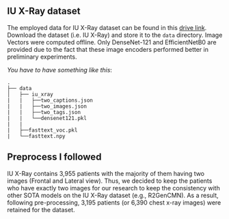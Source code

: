## IU X-Ray dataset
The employed data for IU X-Ray dataset can be found in this [drive link](https://drive.google.com/drive/folders/147hav9_PfmCrpJtJOKwsOn9e24j2lSRH?usp=sharing). Download the dataset (i.e. IU X-Ray) and store it to the `data` directory. Image Vectors were computed offline. Only DenseNet-121 and EfficientNetB0 are provided due to the fact that these image encoders performed better in preliminary experiments.

*You have to have something like this*:
```
.
├── data
│   ├── iu_xray
|   |   ├──two_captions.json
|   |   ├──two_images.json
|   |   ├──two_tags.json
|   |   └──densenet121.pkl     
|   |
|   ├──fasttext_voc.pkl
|   └──fasttext.npy
```

## Preprocess I followed
IU X-Ray contains 3,955 patients with the majority of them having two images (Frontal and Lateral view). Thus, we decided to keep the patients who have exactly two images for our research to keep the consistency with other SOTA models on the IU X-Ray dataset (e.g., R2GenCMN). As a result, following pre-processing, 3,195 patients (or 6,390 chest x-ray images) were retained for the dataset.
